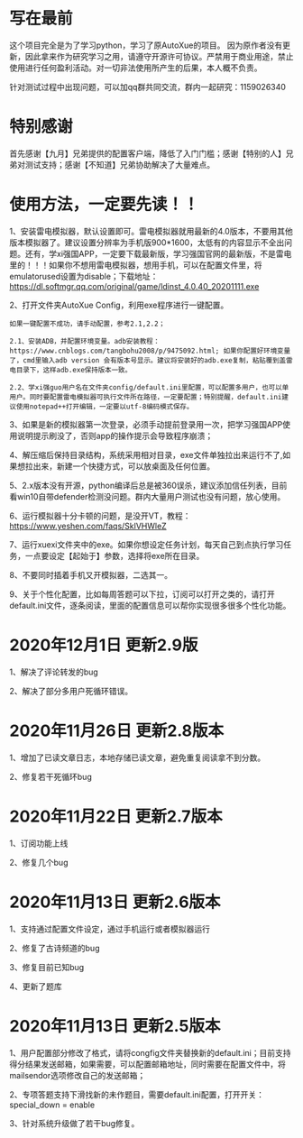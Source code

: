 # 写在最前
这个项目完全是为了学习python，学习了原AutoXue的项目。
因为原作者没有更新，因此拿来作为研究学习之用，请遵守开源许可协议。严禁用于商业用途，禁止使用进行任何盈利活动。对一切非法使用所产生的后果，本人概不负责。

针对测试过程中出现问题，可以加qq群共同交流，群内一起研究：1159026340


# 特别感谢
首先感谢【九月】兄弟提供的配置客户端，降低了入门门槛；感谢【特别的人】兄弟对测试支持；感谢【不知道】兄弟协助解决了大量难点。

# 使用方法，一定要先读！！

1、安装雷电模拟器，默认设置即可。雷电模拟器就用最新的4.0版本，不要用其他版本模拟器了。建议设置分辨率为手机版900*1600，太低有的内容显示不全出问题。还有，学xi强国APP，一定要下载最新版，学习强国官网的最新版，不是雷电里的！！！如果你不想用雷电模拟器，想用手机，可以在配置文件里，将emulatorused设置为disable；下载地址：https://dl.softmgr.qq.com/original/game/ldinst_4.0.40_20201111.exe

2、打开文件夹AutoXue Config，利用exe程序进行一键配置。

    如果一键配置不成功，请手动配置，参考2.1,2.2；

    2.1、安装ADB，并配置环境变量。adb安装教程：https://www.cnblogs.com/tangbohu2008/p/9475092.html; 如果你配置好环境变量了，cmd里输入adb version 会有版本号显示。建议将安装好的adb.exe复制，粘贴覆到盖雷电目录下，这样adb.exe保持版本一致。

    2.2、学xi强guo用户名在文件夹config/default.ini里配置，可以配置多用户，也可以单用户。同时要配置雷电模拟器可执行文件所在路径，一定要配置；特别提醒，default.ini建议使用notepad++打开编辑，一定要以utf-8编码模式保存。

3、如果是新的模拟器第一次登录，必须手动提前登录用一次，把学习强国APP使用说明提示刷没了，否则app的操作提示会导致程序崩溃；

4、解压缩后保持目录结构，系统采用相对目录，exe文件单独拉出来运行不了,如果想拉出来，新建一个快捷方式，可以放桌面及任何位置。

5、2.x版本没有开源，python编译后总是被360误杀，建议添加信任列表，目前看win10自带defender检测没问题。群内大量用户测试也没有问题，放心使用。

6、运行模拟器十分卡顿的问题，是没开VT，教程：https://www.yeshen.com/faqs/SklVHWleZ

7、运行xuexi文件夹中的exe。如果你想设定任务计划，每天自己到点执行学习任务，一点要设定【起始于】参数，选择将exe所在目录。

8、不要同时插着手机又开模拟器，二选其一。

9、关于个性化配置，比如每周答题可以下拉，订阅可以打开之类的，请打开default.ini文件，逐条阅读，里面的配置信息可以帮你实现很多很多个性化功能。

# 2020年12月1日 更新2.9版

1、解决了评论转发的bug

2、解决了部分多用户死循环错误。

# 2020年11月26日 更新2.8版本
1、增加了已读文章日志，本地存储已读文章，避免重复阅读拿不到分数。

2、修复若干死循环bug

# 2020年11月22日 更新2.7版本

1、订阅功能上线

2、修复几个bug

# 2020年11月13日 更新2.6版本

1、支持通过配置文件设定，通过手机运行或者模拟器运行

2、修复了古诗频道的bug

3、修复目前已知bug

4、更新了题库
# 2020年11月13日 更新2.5版本

1、用户配置部分修改了格式，请将congfig文件夹替换新的default.ini；目前支持得分结果发送邮箱，如果需要，可以配置邮箱地址，同时需要在配置文件中，将mailsendor选项修改自己的发送邮箱；

2、专项答题支持下滑找新的未作题目，需要default.ini配置，打开开关：special_down = enable

3、针对系统升级做了若干bug修复。
